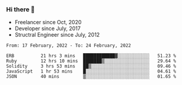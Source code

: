 ### Hi there 👋

- Freelancer since Oct, 2020
- Developer since July, 2017
- Structral Engineer since July, 2012

<!--START_SECTION:waka-->
```text
From: 17 February, 2022 - To: 24 February, 2022

ERB          21 hrs 3 mins   ████████████▓░░░░░░░░░░░░   51.23 % 
Ruby         12 hrs 10 mins  ███████▒░░░░░░░░░░░░░░░░░   29.64 % 
Solidity     3 hrs 53 mins   ██▒░░░░░░░░░░░░░░░░░░░░░░   09.46 % 
JavaScript   1 hr 53 mins    █░░░░░░░░░░░░░░░░░░░░░░░░   04.61 % 
JSON         40 mins         ▒░░░░░░░░░░░░░░░░░░░░░░░░   01.65 % 
```
<!--END_SECTION:waka-->
